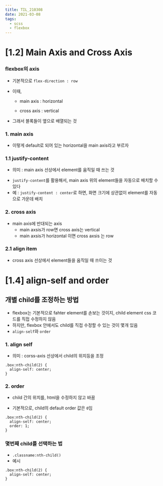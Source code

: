 ```yaml
---
title: TIL_210308
date: 2021-03-08
tags:
  - scss
  - flexbox
---
```


# [1.2] Main Axis and Cross Axis

### flexbox의 axis

- 기본적으로 `flex-direction : row`

- 이때,

  - main axis : horizontal

  - cross axis : vertical

- 그래서 블록들이 옆으로 배열되는 것

### 1. main axis

- 이렇게 default로 되어 있는 horizontal을 main axis라고 부르자

### 1.1 justify-content

- 의미 : main axis 선상에서 element를 움직일 때 쓰는 것

* `justify-content`를 활용해서, main axis 위의 element들을 자동으로 배치할 수 있다
* 예 : `justify-content : center`로 하면, 화면 크기에 상관없이 element를 자동으로 가운데 배치

### 2. cross axis

- main axis에 반대되는 axis
  - main axsis가 row면 cross axis는 vertical
  * main axsis가 horizontal 이면 cross axsis 는 row

### 2.1 align item

- cross axis 선상에서 element들을 움직일 때 쓰이는 것

# [1.4] align-self and order

## 개별 child를 조정하는 방법

- flexbox는 기본적으로 fahter element를 손보는 것이지, child element css 코드를 직접 수정하지 않음
- 하지만, flexbox 안에서도 child를 직접 수정할 수 있는 것이 몇개 있음
- `align-self`와 `order`

### 1. align self

- 의미 : corss-axis 선상에서 child의 위치등을 조정

```
.box:nth-child(2) {
  align-self: center;
}
```

### 2. order

- child 간의 위치를, html을 수정하지 않고 바꿈

* 기본적으로, child의 default order 값은 `0`임

```
.box:nth-child(2) {
  align-self: center;
  order: 1;
}
```

### 몇번째 child를 선택하는 법

- `.classname:nth-child()`
- 예시

```
.box:nth-child(2) {
  align-self: center;
}
```
